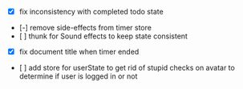 - [x] fix inconsistency with completed todo state
- [-] remove side-effects from timer store
- [ ] thunk for Sound effects to keep state consistent
- [x] fix document title when timer ended
- [ ] add store for userState to get rid of stupid checks on avatar to determine if user is logged in or not
